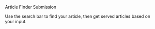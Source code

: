 Article Finder Submission

Use the search bar to find your article, then get served articles based on your input.